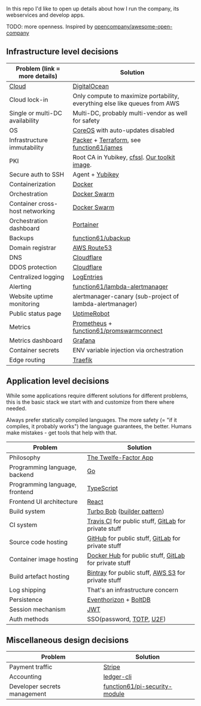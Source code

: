 In this repo I'd like to open up details about how I run the company, its webservices and develop apps.

TODO: more openness. Inspired by [opencompany/awesome-open-company](https://github.com/opencompany/awesome-open-company)


Infrastructure level decisions
------------------------------

| Problem (link = more details)   | Solution                                                                   |
|---------------------------------|----------------------------------------------------------------------------|
| [Cloud](docs/selecting-a-cloud-provider.md) | [DigitalOcean](https://www.digitalocean.com/)                  |
| Cloud lock-in                   | Only compute to maximize portability, everything else like queues from AWS |
| Single or multi-DC availability | Multi-DC, probably multi-vendor as well for safety                         |
| OS                              | [CoreOS](https://coreos.com/os/docs/latest/) with auto-updates disabled    |
| Infrastructure immutability     | [Packer](https://www.packer.io/) + [Terraform](https://www.terraform.io/), see [function61/james](https://github.com/function61/james) |
| PKI                             | Root CA in Yubikey, [cfssl](https://github.com/cloudflare/cfssl). [Our toolkit image](https://github.com/function61/certificate-authority). |
| Secure auth to SSH              | Agent + [Yubikey](https://www.yubico.com/products/yubikey-hardware/)       |
| Containerization                | [Docker](https://www.docker.com/)                                          |
| Orchestration                   | [Docker Swarm](https://docs.docker.com/engine/swarm/)                      |
| Container cross-host networking | [Docker Swarm](https://docs.docker.com/engine/swarm/)                      |
| Orchestration dashboard         | [Portainer](https://portainer.io/)                                         |
| Backups                         | [function61/ubackup](https://github.com/function61/ubackup)                |
| Domain registrar                | [AWS Route53](https://aws.amazon.com/route53/)                             |
| DNS                             | [Cloudflare](https://www.cloudflare.com/)                                  |
| DDOS protection                 | [Cloudflare](https://www.cloudflare.com/)                                  |
| Centralized logging             | [LogEntries](https://logentries.com/)                                      |
| Alerting                        | [function61/lambda-alertmanager](https://github.com/function61/lambda-alertmanager) |
| Website uptime monitoring       | alertmanager-canary (sub-project of lambda-alertmanager)                   |
| Public status page              | [UptimeRobot](https://uptimerobot.com/)                                    |
| Metrics                         | [Prometheus](https://prometheus.io/) + [function61/promswarmconnect](https://github.com/function61/promswarmconnect) |
| Metrics dashboard               | [Grafana](https://grafana.com/)                                            |
| Container secrets               | ENV variable injection via orchestration                                   |
| Edge routing                    | [Traefik](https://traefik.io/)                                             |


Application level decisions
---------------------------

While some applications require different solutions for different problems, this is the basic stack we
start with and customize from there where needed.

Always prefer statically compiled languages. The more safety (= "if it compiles, it
probably works") the language guarantees, the better. Humans make mistakes - get tools
that help with that.


| Problem                         | Solution                                                                   |
|---------------------------------|----------------------------------------------------------------------------|
| Philosophy                      | [The Twelfe-Factor App](https://12factor.net/)                             |
| Programming language, backend   | [Go](https://golang.org/)                                                  |
| Programming language, frontend  | [TypeScript](https://www.typescriptlang.org/)                              |
| Frontend UI architecture        | [React](https://reactjs.org/)                                              |
| Build system                    | [Turbo Bob](https://github.com/function61/turbobob) ([builder pattern](https://blog.alexellis.io/mutli-stage-docker-builds/))      |
| CI system                       | [Travis CI](http://travis-ci.org) for public stuff, [GitLab](https://about.gitlab.com/) for private stuff |
| Source code hosting             | [GitHub](http://github.com/) for public stuff, [GitLab](https://about.gitlab.com/) for private stuff |
| Container image hosting         | [Docker Hub](https://hub.docker.com/) for public stuff, [GitLab](https://about.gitlab.com/) for private stuff |
| Build artefact hosting          | [Bintray](https://bintray.com/) for public stuff, [AWS S3](https://aws.amazon.com/s3/) for private stuff |
| Log shipping                    | That's an infrastructure concern                                           |
| Persistence                     | [Eventhorizon](https://github.com/function61/eventhorizon) + [BoltDB](https://github.com/etcd-io/bbolt) |
| Session mechanism               | [JWT](https://jwt.io/)                                                     |
| Auth methods                    | SSO(password, [TOTP](https://en.wikipedia.org/wiki/Time-based_One-time_Password_algorithm), [U2F](https://www.yubico.com/solutions/fido-u2f/))                                                   |


Miscellaneous design decisions
------------------------------

| Problem                      | Solution                      |
|------------------------------|-------------------------------|
| Payment traffic              | [Stripe](https://stripe.com/) |
| Accounting                   | [ledger-cli](https://www.ledger-cli.org/) |
| Developer secrets management | [function61/pi-security-module](https://github.com/function61/pi-security-module) |
